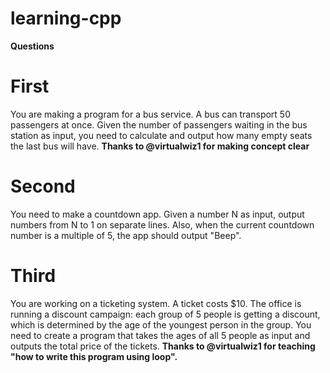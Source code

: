 # learning-cpp
**Questions**
# First
You are making a program for a bus service. 
A bus can transport 50 passengers at once. 
Given the number of passengers waiting in the bus station as input, you need to calculate and output how many empty seats the last bus will have.
**Thanks to @virtualwiz1 for making concept clear**

# Second
You need to make a countdown app.
Given a number N as input, output numbers from N to 1 on separate lines. 
Also, when the current countdown number is a multiple of 5, the app should output "Beep".

# Third

You are working on a ticketing system. A ticket costs $10. 
The office is running a discount campaign: each group of 5 people is getting a discount, which is determined by the age of the youngest person in the group.
You need to create a program that takes the ages of all 5 people as input and outputs the total price of the tickets.
**Thanks to @virtualwiz1 for teaching "how to write this program using loop".**
